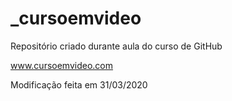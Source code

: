 # _cursoemvideo
 
 
 Repositório criado durante aula do curso de GitHub

 www.cursoemvideo.com

 Modificação feita em 31/03/2020    
